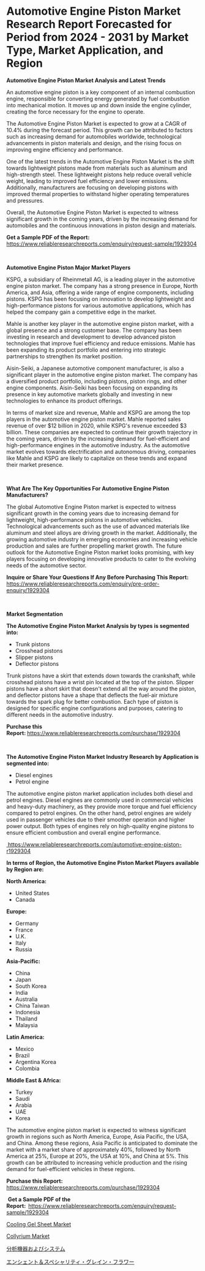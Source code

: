<p><h1>Automotive Engine Piston Market Research Report Forecasted for Period from 2024 -  2031 by Market Type, Market Application, and Region</h1></p><p><strong>Automotive Engine Piston Market Analysis and Latest Trends</strong></p>
<p><p>An automotive engine piston is a key component of an internal combustion engine, responsible for converting energy generated by fuel combustion into mechanical motion. It moves up and down inside the engine cylinder, creating the force necessary for the engine to operate.</p><p>The Automotive Engine Piston Market is expected to grow at a CAGR of 10.4% during the forecast period. This growth can be attributed to factors such as increasing demand for automobiles worldwide, technological advancements in piston materials and design, and the rising focus on improving engine efficiency and performance.</p><p>One of the latest trends in the Automotive Engine Piston Market is the shift towards lightweight pistons made from materials such as aluminum and high-strength steel. These lightweight pistons help reduce overall vehicle weight, leading to improved fuel efficiency and lower emissions. Additionally, manufacturers are focusing on developing pistons with improved thermal properties to withstand higher operating temperatures and pressures.</p><p>Overall, the Automotive Engine Piston Market is expected to witness significant growth in the coming years, driven by the increasing demand for automobiles and the continuous innovations in piston design and materials.</p></p>
<p><strong>Get a Sample PDF of the Report:&nbsp;</strong> <a href="https://www.reliableresearchreports.com/enquiry/request-sample/1929304">https://www.reliableresearchreports.com/enquiry/request-sample/1929304</a></p>
<p>&nbsp;</p>
<p><strong>Automotive Engine Piston Major Market Players</strong></p>
<p><p>KSPG, a subsidiary of Rheinmetall AG, is a leading player in the automotive engine piston market. The company has a strong presence in Europe, North America, and Asia, offering a wide range of engine components, including pistons. KSPG has been focusing on innovation to develop lightweight and high-performance pistons for various automotive applications, which has helped the company gain a competitive edge in the market.</p><p>Mahle is another key player in the automotive engine piston market, with a global presence and a strong customer base. The company has been investing in research and development to develop advanced piston technologies that improve fuel efficiency and reduce emissions. Mahle has been expanding its product portfolio and entering into strategic partnerships to strengthen its market position.</p><p>Aisin-Seiki, a Japanese automotive component manufacturer, is also a significant player in the automotive engine piston market. The company has a diversified product portfolio, including pistons, piston rings, and other engine components. Aisin-Seiki has been focusing on expanding its presence in key automotive markets globally and investing in new technologies to enhance its product offerings.</p><p>In terms of market size and revenue, Mahle and KSPG are among the top players in the automotive engine piston market. Mahle reported sales revenue of over $12 billion in 2020, while KSPG's revenue exceeded $3 billion. These companies are expected to continue their growth trajectory in the coming years, driven by the increasing demand for fuel-efficient and high-performance engines in the automotive industry. As the automotive market evolves towards electrification and autonomous driving, companies like Mahle and KSPG are likely to capitalize on these trends and expand their market presence.</p></p>
<p>&nbsp;</p>
<p><strong>What Are The Key Opportunities For Automotive Engine Piston Manufacturers?</strong></p>
<p><p>The global Automotive Engine Piston market is expected to witness significant growth in the coming years due to increasing demand for lightweight, high-performance pistons in automotive vehicles. Technological advancements such as the use of advanced materials like aluminum and steel alloys are driving growth in the market. Additionally, the growing automotive industry in emerging economies and increasing vehicle production and sales are further propelling market growth. The future outlook for the Automotive Engine Piston market looks promising, with key players focusing on developing innovative products to cater to the evolving needs of the automotive sector.</p></p>
<p><strong>Inquire or Share Your Questions If Any Before Purchasing This Report:</strong> <a href="https://www.reliableresearchreports.com/enquiry/pre-order-enquiry/1929304">https://www.reliableresearchreports.com/enquiry/pre-order-enquiry/1929304</a></p>
<p>&nbsp;</p>
<p><strong>Market Segmentation</strong></p>
<p><strong>The Automotive Engine Piston Market Analysis by types is segmented into:</strong></p>
<p><ul><li>Trunk pistons</li><li>Crosshead pistons</li><li>Slipper pistons</li><li>Deflector pistons</li></ul></p>
<p><p>Trunk pistons have a skirt that extends down towards the crankshaft, while crosshead pistons have a wrist pin located at the top of the piston. Slipper pistons have a short skirt that doesn't extend all the way around the piston, and deflector pistons have a shape that deflects the fuel-air mixture towards the spark plug for better combustion. Each type of piston is designed for specific engine configurations and purposes, catering to different needs in the automotive industry.</p></p>
<p><strong>Purchase this Report:&nbsp;</strong><a href="https://www.reliableresearchreports.com/purchase/1929304">https://www.reliableresearchreports.com/purchase/1929304</a></p>
<p>&nbsp;</p>
<p><strong>The Automotive Engine Piston Market Industry Research by Application is segmented into:</strong></p>
<p><ul><li>Diesel engines</li><li>Petrol engine</li></ul></p>
<p><p>The automotive engine piston market application includes both diesel and petrol engines. Diesel engines are commonly used in commercial vehicles and heavy-duty machinery, as they provide more torque and fuel efficiency compared to petrol engines. On the other hand, petrol engines are widely used in passenger vehicles due to their smoother operation and higher power output. Both types of engines rely on high-quality engine pistons to ensure efficient combustion and overall engine performance.</p></p>
<p><a href="https://www.reliableresearchreports.com/automotive-engine-piston-r1929304">&nbsp;https://www.reliableresearchreports.com/automotive-engine-piston-r1929304</a></p>
<p><strong>In terms of Region, the Automotive Engine Piston Market Players available by Region are:</strong></p>
<p>
    <p> <strong> North America: </strong>
        <ul>
            <li>United States</li>
            <li>Canada</li>
        </ul>
        </p> 
    <p> <strong> Europe: </strong>
        <ul>
            <li>Germany</li>
            <li>France</li>
            <li>U.K.</li>
            <li>Italy</li>
            <li>Russia</li>
        </ul>
        </p> 
    <p> <strong> Asia-Pacific: </strong>
        <ul>
            <li>China</li>
            <li>Japan</li>
            <li>South Korea</li>
            <li>India</li>
            <li>Australia</li>
            <li>China Taiwan</li>
            <li>Indonesia</li>
            <li>Thailand</li>
            <li>Malaysia</li>
        </ul>
        </p> 
    <p> <strong> Latin America: </strong>
        <ul>
            <li>Mexico</li>
            <li>Brazil</li>
            <li>Argentina Korea</li>
            <li>Colombia</li>
        </ul>
        </p> 
    <p> <strong> Middle East & Africa: </strong>
        <ul>
            <li>Turkey</li>
            <li>Saudi</li>
            <li>Arabia</li>
            <li>UAE</li>
            <li>Korea</li>
        </ul>
    </p>
    </p>
<p><p>The automotive engine piston market is expected to witness significant growth in regions such as North America, Europe, Asia Pacific, the USA, and China. Among these regions, Asia Pacific is anticipated to dominate the market with a market share of approximately 40%, followed by North America at 25%, Europe at 20%, the USA at 10%, and China at 5%. This growth can be attributed to increasing vehicle production and the rising demand for fuel-efficient vehicles in these regions.</p></p>
<p><strong>Purchase this Report: </strong><a href="https://www.reliableresearchreports.com/purchase/1929304">https://www.reliableresearchreports.com/purchase/1929304</a></p>
<p>&nbsp;<strong>Get a Sample PDF of the Report:&nbsp;&nbsp;</strong><a href="https://www.reliableresearchreports.com/enquiry/request-sample/1929304">https://www.reliableresearchreports.com/enquiry/request-sample/1929304</a></p>
<p><strong></strong></p>
<p><p><a href="https://github.com/castoriffic/Market-Research-Report-List-5/blob/main/cooling-gel-sheet-market.md">Cooling Gel Sheet Market</a></p><p><a href="https://github.com/setiawananhar13/Market-Research-Report-List-1/blob/main/collyrium-market.md">Collyrium Market</a></p><p><a href="https://github.com/dandier2003/Market-Research-Report-List-2/blob/main/8480578117162.md">分析機器およびシステム</a></p><p><a href="https://github.com/lily-u-genius/Market-Research-Report-List-2/blob/main/6511428117163.md">エンシェント＆スペシャリティ・グレイン・フラワー</a></p></p>